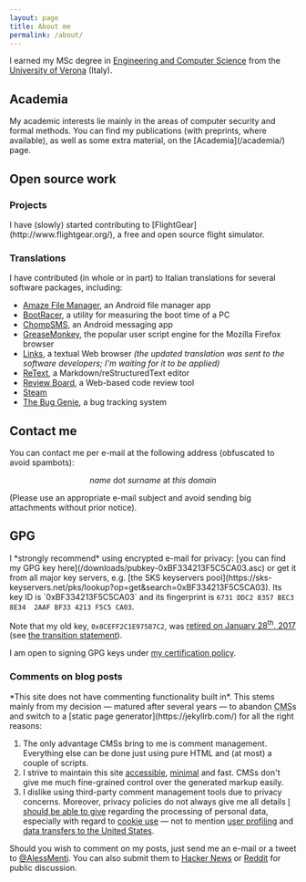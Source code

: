 ```yaml
---
layout: page
title: About me
permalink: /about/
---
```

I earned my MSc degree in [Engineering and Computer Science](http://www.di.univr.it/) from the [University of Verona](http://www.univr.it/) (Italy).

<h2>Academia</h2>
My academic interests lie mainly in the areas of computer security and formal methods. You can find my publications (with preprints, where available), as well as some extra material, on the [Academia](/academia/) page.

<h2>Open source work</h2>
<h3>Projects</h3>
I have (slowly) started contributing to [FlightGear](http://www.flightgear.org/), a free and open source flight simulator.

<h3>Translations</h3>
I have contributed (in whole or in part) to Italian translations for several software packages, including:

* [Amaze File Manager](https://github.com/arpitkh96/AmazeFileManager), an Android file manager app
* [BootRacer](http://www.greatis.com/bootracer/), a utility for measuring the boot time of a PC
* [ChompSMS](http://www.chompsms.com/), an Android messaging app
* [GreaseMonkey](http://www.greasespot.net/), the popular user script engine for the Mozilla Firefox browser
* [Links](http://links.twibright.com/), a textual Web browser *(the updated translation was sent to the software developers; I'm waiting for it to be applied)*
* [ReText](https://github.com/retext-project/retext), a Markdown/reStructuredText editor
* [Review Board](https://www.reviewboard.org/), a Web-based code review tool
* [Steam](https://store.steampowered.com/)
* [The Bug Genie](http://www.thebuggenie.com/), a bug tracking system

<h2>Contact me</h2>
You can contact me per e-mail at the following address (obfuscated to avoid spambots):
<p style="text-align: center;"><em>name</em> dot <em>surname</em> at <em>this domain</em></p>

(Please use an appropriate e-mail subject and avoid sending big attachments without prior notice).

<h2>GPG</h2>
I *strongly recommend* using encrypted e-mail for privacy: [you can find my GPG key here](/downloads/pubkey-0xBF334213F5C5CA03.asc) or get it from all major key servers, e.g. [the SKS keyservers pool](https://sks-keyservers.net/pks/lookup?op=get&search=0xBF334213F5C5CA03). Its key ID is `0xBF334213F5C5CA03` and its fingerprint is <code>6731 DDC2 8357 BEC3 8E34  2AAF BF33 4213 F5C5 CA03</code>.

Note that my old key, `0x8CEFF2C1E97587C2`, was [retired on January 28<sup>th</sup>, 2017](/blog/2017/01/transitioning-new-gpg-keypair.html) (see [the transition statement](/downloads/key-transition-2017-01-26.txt)).

I am open to signing GPG keys under [my certification policy](/downloads/key-signing-policy-v1.0.txt).

<h3>Comments on blog posts</h3>
*This site does not have commenting functionality built in*. This stems mainly from my decision &mdash; matured after several years &mdash; to abandon <abbr title="Content Management System">CMS</abbr>s and switch to a [static page generator](https://jekyllrb.com/) for all the right reasons:

1. The only advantage CMSs bring to me is comment management. Everything else can be done just using pure HTML and (at most) a couple of scripts.
2. I strive to maintain this site [accessible](http://www.w3.org/WAI/), [minimal](http://idlewords.com/talks/website_obesity.htm) and fast. CMSs don't give me much fine-grained control over the generated markup easily.
3. I dislike using third-party comment management tools due to privacy concerns. Moreover, privacy policies do not always give me all details [I should be able to give](http://www.garanteprivacy.it/web/guest/home_en/italian-legislation) regarding the processing of personal data, especially with regard to [cookie use](http://www.garanteprivacy.it/garante/doc.jsp?ID=3167654) &mdash; not to mention [user profiling](http://www.garanteprivacy.it/garante/doc.jsp?ID=1636001) and [data transfers to the United States](http://www.garanteprivacy.it/garante/doc.jsp?ID=4472540).

Should you wish to comment on my posts, just send me an e-mail or a tweet to [@AlessMenti](https://twitter.com/AlessMenti). You can also submit them to [Hacker News](https://news.ycombinator.com/) or [Reddit](https://www.reddit.com/) for public discussion.
